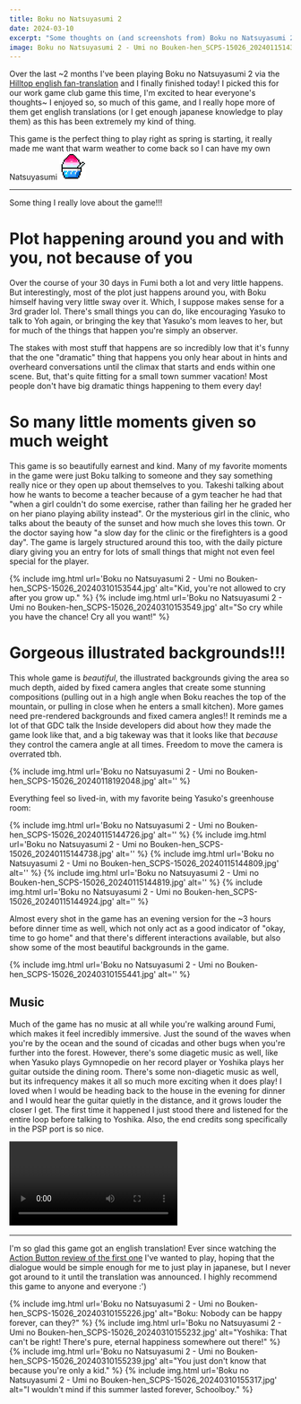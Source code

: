 ```yaml
---
title: Boku no Natsuyasumi 2
date: 2024-03-10
excerpt: "Some thoughts on (and screenshots from) Boku no Natsuyasumi 2!"
image: Boku no Natsuyasumi 2 - Umi no Bouken-hen_SCPS-15026_20240115143636.jpg
---
```


Over the last ~2 months I've been playing Boku no Natsuyasumi 2 via the [Hilltop english fan-translation](https://www.patreon.com/posts/boku-no-2-patch-92070798) and I finally finished today! I picked this for our work game club game this time, I'm excited to hear everyone's thoughts~ I enjoyed so, so much of this game, and I really hope more of them get english translations (or I get enough japanese knowledge to play them) as this has been extremely my kind of thing.

This game is the perfect thing to play right as spring is starting, it really made me want that warm weather to come back so I can have my own Natsuyasumi <img class="emoji" src="/assets/img/softbank-emoji-2004/shaved-ice_1f367.gif">

----------------------

Some thing I really love about the game!!!

# Plot happening around you and with you, not because of you

Over the course of your 30 days in Fumi both a lot and very little happens. But interestingly, most of the plot just happens around you, with Boku himself having very little sway over it. Which, I suppose makes sense for a 3rd grader lol. There's small things you can do, like encouraging Yasuko to talk to Yoh again, or bringing the key that Yasuko's mom leaves to her, but for much of the things that happen you're simply an observer. 

The stakes with most stuff that happens are so incredibly low that it's funny that the one "dramatic" thing that happens you only hear about in hints and overheard conversations until the climax that starts and ends within one scene. But, that's quite fitting for a small town summer vacation! Most people don't have big dramatic things happening to them every day!

# So many little moments given so much weight

This game is so beautifully earnest and kind. Many of my favorite moments in the game were just Boku talking to someone and they say something really nice or they open up about themselves to you. Takeshi talking about how he wants to become a teacher because of a gym teacher he had that "when a girl couldn't do some exercise, rather than failing her he graded her on her piano playing ability instead". Or the mysterious girl in the clinic, who talks about the beauty of the sunset and how much she loves this town. Or the doctor saying how "a slow day for the clinic or the firefighters is a good day". The game is largely structured around this too, with the daily picture diary giving you an entry for lots of small things that might not even feel special for the player.

{% include img.html url='Boku no Natsuyasumi 2 - Umi no Bouken-hen_SCPS-15026_20240310153544.jpg' alt="Kid, you're not allowed to cry after you grow up." %}
{% include img.html url='Boku no Natsuyasumi 2 - Umi no Bouken-hen_SCPS-15026_20240310153549.jpg' alt="So cry while you have the chance! Cry all you want!" %}


# Gorgeous illustrated backgrounds!!!

This whole game is *beautiful*, the illustrated backgrounds giving the area so much depth, aided by fixed camera angles that create some stunning compositions (pulling out in a high angle when Boku reaches the top of the mountain, or pulling in close when he enters a small kitchen). More games need pre-rendered backgrounds and fixed camera angles!! It reminds me a lot of that GDC talk the Inside developers did about how they made the game look like that, and a big takeway was that it looks like that *because* they control the camera angle at all times. Freedom to move the camera is overrated tbh.

{% include img.html url='Boku no Natsuyasumi 2 - Umi no Bouken-hen_SCPS-15026_20240118192048.jpg' alt='' %}

Everything feel so lived-in, with my favorite being Yasuko's greenhouse room:

{% include img.html url='Boku no Natsuyasumi 2 - Umi no Bouken-hen_SCPS-15026_20240115144726.jpg' alt='' %}
{% include img.html url='Boku no Natsuyasumi 2 - Umi no Bouken-hen_SCPS-15026_20240115144738.jpg' alt='' %}
{% include img.html url='Boku no Natsuyasumi 2 - Umi no Bouken-hen_SCPS-15026_20240115144809.jpg' alt='' %}
{% include img.html url='Boku no Natsuyasumi 2 - Umi no Bouken-hen_SCPS-15026_20240115144819.jpg' alt='' %}
{% include img.html url='Boku no Natsuyasumi 2 - Umi no Bouken-hen_SCPS-15026_20240115144924.jpg' alt='' %}

Almost every shot in the game has an evening version for the ~3 hours before dinner time as well, which not only act as a good indicator of "okay, time to go home" and that there's different interactions available, but also show some of the most beautiful backgrounds in the game.

{% include img.html url='Boku no Natsuyasumi 2 - Umi no Bouken-hen_SCPS-15026_20240310155441.jpg' alt='' %}

## Music

Much of the game has no music at all while you're walking around Fumi, which makes it feel incredibly immersive. Just the sound of the waves when you're by the ocean and the sound of cicadas and other bugs when you're further into the forest. However, there's some diagetic music as well, like when Yasuko plays Gymnopedie on her record player or Yoshika plays her guitar outside the dining room. There's some non-diagetic music as well, but its infrequency makes it all so much more exciting when it does play! I loved when I would be heading back to the house in the evening for dinner and I would hear the guitar quietly in the distance, and it grows louder the closer I get. The first time it happened I just stood there and listened for the entire loop before talking to Yoshika. Also, the end credits song specifically in the PSP port is so nice.

<video controls>
	<source src="/assets/img/{{ page.url }}/boku-natsu-2-yoshika-guitar_scaled_cropped.mp4">
</video>

---------------------

I'm so glad this game got an english translation! Ever since watching the [Action Button review of the first one](https://www.youtube.com/watch?v=779coR-XPTw) I've wanted to play, hoping that the dialogue would be simple enough for me to just play in japanese, but I never got around to it until the translation was announced. I highly recommend this game to anyone and everyone :')

{% include img.html url='Boku no Natsuyasumi 2 - Umi no Bouken-hen_SCPS-15026_20240310155226.jpg' alt="Boku: Nobody can be happy forever, can they?" %}
{% include img.html url='Boku no Natsuyasumi 2 - Umi no Bouken-hen_SCPS-15026_20240310155232.jpg' alt="Yoshika: That can't be right! There's pure, eternal happiness somewhere out there!" %}
{% include img.html url='Boku no Natsuyasumi 2 - Umi no Bouken-hen_SCPS-15026_20240310155239.jpg' alt="You just don't know that because you're only a kid." %}
{% include img.html url='Boku no Natsuyasumi 2 - Umi no Bouken-hen_SCPS-15026_20240310155317.jpg' alt="I wouldn't mind if this summer lasted forever, Schoolboy." %}
